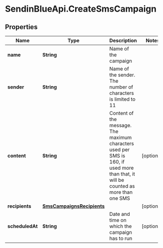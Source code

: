# SendinBlueApi.CreateSmsCampaign

## Properties
Name | Type | Description | Notes
------------ | ------------- | ------------- | -------------
**name** | **String** | Name of the campaign | 
**sender** | **String** | Name of the sender. The number of characters is limited to 11 | 
**content** | **String** | Content of the message. The maximum characters used per SMS is 160, if used more than that, it will be counted as more than one SMS | [optional] 
**recipients** | [**SmsCampaignsRecipients**](SmsCampaignsRecipients.md) |  | [optional] 
**scheduledAt** | **String** | Date and time on which the campaign has to run | [optional] 


